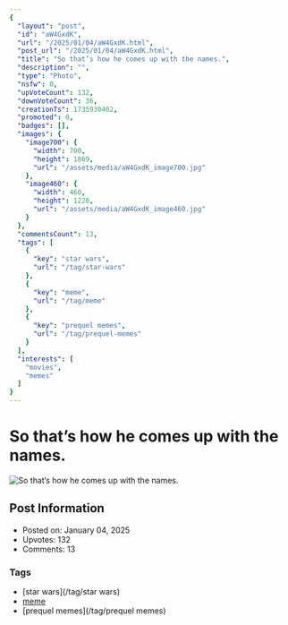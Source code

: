 ```yaml
---
{
  "layout": "post",
  "id": "aW4GxdK",
  "url": "/2025/01/04/aW4GxdK.html",
  "post_url": "/2025/01/04/aW4GxdK.html",
  "title": "So that’s how he comes up with the names.",
  "description": "",
  "type": "Photo",
  "nsfw": 0,
  "upVoteCount": 132,
  "downVoteCount": 36,
  "creationTs": 1735930402,
  "promoted": 0,
  "badges": [],
  "images": {
    "image700": {
      "width": 700,
      "height": 1869,
      "url": "/assets/media/aW4GxdK_image700.jpg"
    },
    "image460": {
      "width": 460,
      "height": 1228,
      "url": "/assets/media/aW4GxdK_image460.jpg"
    }
  },
  "commentsCount": 13,
  "tags": [
    {
      "key": "star wars",
      "url": "/tag/star-wars"
    },
    {
      "key": "meme",
      "url": "/tag/meme"
    },
    {
      "key": "prequel memes",
      "url": "/tag/prequel-memes"
    }
  ],
  "interests": [
    "movies",
    "memes"
  ]
}
---
```


# So that’s how he comes up with the names.

![So that’s how he comes up with the names.](/assets/media/aW4GxdK_image700.jpg)

## Post Information

- Posted on: January 04, 2025
- Upvotes: 132
- Comments: 13

### Tags

- [star wars](/tag/star wars)
- [meme](/tag/meme)
- [prequel memes](/tag/prequel memes)
